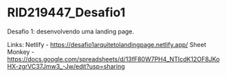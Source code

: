 # RID219447_Desafio1
Desafio 1:  desenvolvendo uma landing page.

Links: Netlify      - https://desafio1arquitetolandingpage.netlify.app/
       Sheet Monkey - https://docs.google.com/spreadsheets/d/13fF80W7PH4_NTIcdK12OF8JKoHX-zgrVC37Jmw3_-Jw/edit?usp=sharing